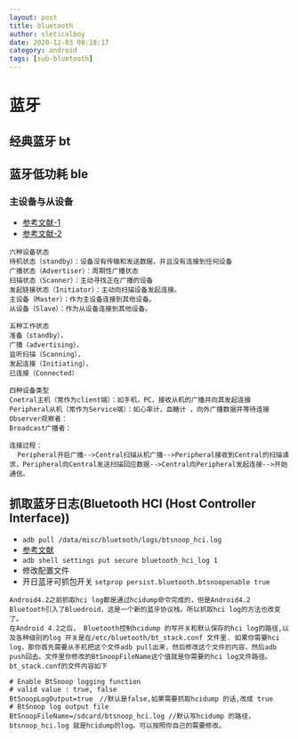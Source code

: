 ```yaml
---
layout: post
title: bluetooth
author: sleticalboy
date: 2020-12-03 08:18:17
category: android
tags: [sub-bluetooth]
---
```


# 蓝牙

## 经典蓝牙 bt

## 蓝牙低功耗 ble

### 主设备与从设备
- [参考文献-1](https://blog.csdn.net/hahachenchen789/article/details/51601934)
- [参考文献-2](https://www.sohu.com/a/345515562_576959)
```
六种设备状态
待机状态（standby）：设备没有传输和发送数据，并且没有连接到任何设备
广播状态（Advertiser）：周期性广播状态
扫描状态（Scanner）：主动寻找正在广播的设备
发起链接状态（Initiator）：主动向扫描设备发起连接。
主设备（Master）：作为主设备连接到其他设备。
从设备（Slave）：作为从设备连接到其他设备。

五种工作状态
准备（standby），
广播（advertising），
监听扫描（Scanning），
发起连接（Initiating），
已连接（Connected）

四种设备类型
Cnetral主机（常作为client端）：如手机，PC，接收从机的广播并向其发起连接
Peripheral从机（常作为Service端）：如心率计，血糖计 ，向外广播数据并等待连接
Observer观察者：
Broadcast广播者：

连接过程：
  Peripheral开启广播-->Central扫描从机广播-->Peripheral接收到Central的扫描请求，Peripheral向Central发送扫描回应数据-->Central向Peripheral发起连接-->开始通信。
```

## 抓取蓝牙日志(Bluetooth HCI (Host Controller Interface))
- `adb pull /data/misc/bluetooth/logs/btsnoop_hci.log`
- [参考文献](https://blog.csdn.net/yuanzhangmei1/article/details/25053013)
- `adb shell settings put secure bluetooth_hci_log 1`
- 修改配置文件
- 开日蓝牙可抓包开关 `setprop persist.bluetooth.btsnoopenable true`
```
Android4.2之前抓取hci log都是通过hcidump命令完成的，但是Android4.2 Bluetooth引入了Bluedroid，这是一个新的蓝牙协议栈。所以抓取hci log的方法也改变了。
在Android 4.2之后， Bluetooth控制hcidump 的写开关和默认保存的hci log的路径,以及各种级别的log 开关是在/etc/bluetooth/bt_stack.conf 文件里. 如果你需要hci log，那你首先需要从手机把这个文件adb pull出来，然后修改这个文件的内容，然后adb push回去。文件里你修改的BtSnoopFileName这个值就是你需要的hci log文件路径。
bt_stack.conf的文件内容如下

# Enable BtSnoop logging function
# valid value : true, false
BtSnoopLogOutput=true　//默认是false,如果需要抓取hcidump 的话,改成 true
# BtSnoop log output file
BtSnoopFileName=/sdcard/btsnoop_hci.log //默认写hcidump 的路径，btsnoop_hci.log 就是hcidump的log。可以按照你自己的需要修改。
```
